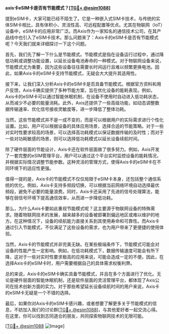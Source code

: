 **axis卡eSIM卡是否有节能模式？[[TG💪+ @esim1088](https://t.me/s/esim1088)]**

提到eSIM卡，大家可能已经不陌生了。它是一种嵌入式SIM卡技术，与传统的实体SIM卡相比，具有体积小、灵活性高、可远程配置等优点。尤其在物联网（IoT）设备中，eSIM卡的应用非常广泛。而Axis作为一家知名的通信技术公司，在其产品线中也引入了eSIM卡技术。那么问题来了：Axis卡的eSIM卡是否有节能模式呢？今天我们就来详细探讨一下这个问题。

首先，我们先了解一下什么是节能模式。节能模式是指在设备运行过程中，通过降低功耗或调整功能设置，以延长设备电池寿命的一种模式。对于物联网设备来说，节能模式尤为重要，因为这些设备往往需要长时间运行且难以频繁更换电池。因此，如果Axis卡的eSIM卡支持节能模式，无疑会大大提升其适用性。

接下来，让我们深入分析Axis卡的eSIM卡是否具备节能模式。根据官方资料和用户反馈，Axis卡确实提供了多种节能方案，旨在优化设备的能耗表现。例如，Axis卡的eSIM卡可以通过智能休眠机制，在设备不使用时自动进入低功耗状态，从而减少不必要的能量消耗。此外，Axis还提供了一些高级功能，如动态调整数据传输速率、优化信号接收灵敏度等，进一步降低了整体功耗。

当然，这些节能模式并不是一成不变的，而是可以根据用户的实际需求进行个性化设置。比如，用户可以根据设备的具体应用场景，选择合适的节能策略。对于一些对实时性要求较高的场景，可以选择高功耗模式以保证数据传输的及时性；而对于一些对功耗敏感的场景，则可以选择低功耗模式以延长设备续航时间。

除了硬件层面的节能设计，Axis卡还在软件层面做了很多努力。例如，Axis开发了一套完整的eSIM管理平台，用户可以通过这个平台实时监控设备的能耗情况，并根据实际情况调整节能参数。这种灵活的管理方式，使得Axis卡的eSIM卡在不同环境下的适应性更强。

值得一提的是，Axis卡的节能模式不仅仅局限于eSIM卡本身，还包括整个通信系统的优化。例如，Axis卡支持多频段切换，可以根据当前网络环境自动选择最优频段，避免不必要的能量浪费。同时，Axis卡还采用了先进的信号处理算法，能够在弱信号环境下提高通信效率，从而进一步降低功耗。

那么，为什么Axis卡要如此重视节能模式呢？这主要源于物联网设备的特殊需求。随着物联网技术的发展，越来越多的设备被部署到偏远地区或难以维护的地方。在这种情况下，设备的续航能力直接关系到其使用寿命和可靠性。而Axis卡通过引入节能模式，不仅满足了这些设备的需求，也为用户带来了更便捷的使用体验。

当然，Axis卡的节能模式并非完美无缺。在某些极端条件下，节能模式可能会对设备的性能产生一定影响。例如，在低功耗模式下，数据传输速度可能会有所下降，这对于一些对实时性要求极高的应用来说，可能会造成一定的不便。因此，在选择Axis卡的eSIM卡时，用户需要根据自己的具体需求权衡利弊。

总的来说，Axis卡的eSIM卡确实具备节能模式，并且在多个方面进行了优化。无论是硬件层面的智能休眠机制，还是软件层面的灵活管理平台，都体现了Axis公司在技术创新方面的实力。对于那些希望延长设备续航时间的用户来说，Axis卡的eSIM卡无疑是一个不错的选择。

最后，如果你对Axis卡的eSIM卡感兴趣，或者想要了解更多关于节能模式的信息，不妨加入我们的讨论群[[TG💪+ @esim1088](https://t.me/s/esim1088)]，与其他爱好者一起交流心得。在这里，你可以找到志同道合的朋友，共同探索物联网技术的无限可能。

[[TG💪+ @esim1088](https://t.me/s/esim1088) ![Image](https://i.postimg.cc/4NQfJmqS/Snipaste-2025-05-13-00-14-12.png)]